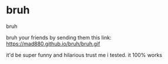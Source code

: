 # bruh
bruh

bruh your friends by sending them this link: https://mad880.github.io/bruh/bruh.gif

it'd be super funny and hilarious trust me i tested. it 100% works

